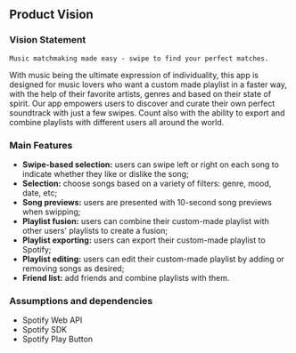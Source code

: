 
## Product Vision

### Vision Statement

`Music matchmaking made easy - swipe to find your perfect matches.`

With music being the ultimate expression of individuality, this app is designed for music lovers who want a custom made playlist in a faster way, with the help of their favorite artists, genres and based on their state of spirit.
Our app empowers users to discover and curate their own perfect soundtrack with just a few swipes. Count also with the ability to export and combine playlists with different users all around the world. 


### Main Features

* **Swipe-based selection:** users can swipe left or right on each song to indicate whether they like or dislike the song;
* **Selection:** choose songs based on a variety of filters: genre, mood, date, etc; 
* **Song previews:** users are presented with 10-second song previews when swipping;
* **Playlist fusion:** users can combine their custom-made playlist with other users' playlists to create a fusion;
* **Playlist exporting:** users can export their custom-made playlist to Spotify;
* **Playlist editing:** users can edit their custom-made playlist by adding or removing songs as desired;
* **Friend list:** add friends and combine playlists with them.

### Assumptions and dependencies
* Spotify Web API
* Spotify SDK
* Spotify Play Button
